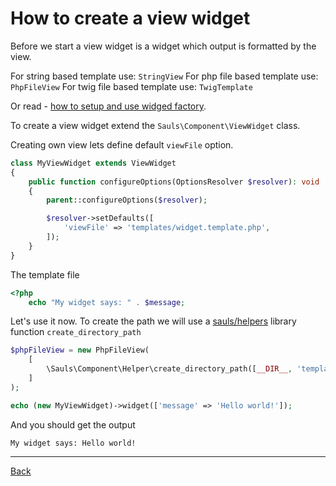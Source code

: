 # How to create a view widget

Before we start a view widget is a widget which output is formatted by the view.

For string based template use: `StringView`
For php file based template use: `PhpFileView`
For twig file based template use: `TwigTemplate`

Or read - [how to setup and use widged factory]().

To create a view widget extend the `Sauls\Component\ViewWidget` class.

Creating own view lets define default `viewFile` option.

```php
class MyViewWidget extends ViewWidget
{
    public function configureOptions(OptionsResolver $resolver): void
    {
        parent::configureOptions($resolver);

        $resolver->setDefaults([
            'viewFile' => 'templates/widget.template.php',
        ]);
    }
}
``` 

The template file
```php
<?php
    echo "My widget says: " . $message;
```

Let's use it now. To create the path we will use a [sauls/helpers](https://github.com/sauls/helpers) library function `create_directory_path`

```php
$phpFileView = new PhpFileView(
    [
        \Sauls\Component\Helper\create_directory_path([__DIR__, 'templates']),
    ]
); 

echo (new MyViewWidget)->widget(['message' => 'Hello world!']);
```

And you should get the output

```text
My widget says: Hello world!
```

---
[Back](/../../Readme.md)


